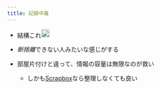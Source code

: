 ```yaml
---
title: 記録中毒
---
```


* 結構これ<img src='https://scrapbox.io/api/pages/blu3mo-public/blu3mo/icon' alt='blu3mo.icon' height="19.5"/>

* *断捨離*できない人みたいな感じがする

* 部屋片付けと違って、情報の容量は無限なのが救い
  
  * しかも[Scrapbox](Scrapbox.md)なら整理しなくても良い
